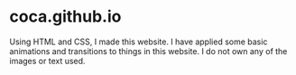 # coca.github.io
Using HTML and CSS, I made this website. I have applied some basic animations and transitions to things in this website. I do not own any of the images or text used.
